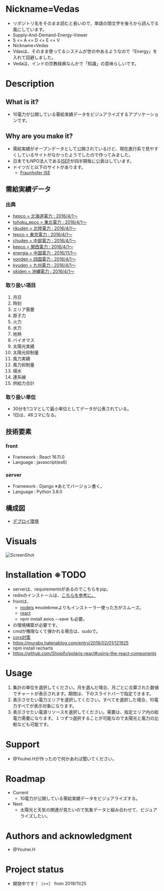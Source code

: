 # Nickname=Vedas
- リポジトリ名をそのまま読むと長いので、単語の頭文字を後ろから読んでる風にしています。
- Supply-And-Demand-Energy-Viewer
- S <= A <= D <= E <= V
- Nickname=Vedas
- Vdasは、そのまま使ってるシステムが世の中あるようなので「Energy」を入れて回避しました。
- Vedaは、インドの宗教経典なんかで「知識」の意味らしいです。

# Description
## What is it?
  - 10電力が公開している需給実績データをビジュアライズするアプリケーションです。
## Why are you make it?
  - 需給実績がオープンデータとして公開されているけど、現在進行系で見やすくしているサイトがなかったようでしたので作ってみました。
  - 日本でもNPO法人である[ISEP](https://isep-energychart.com/graphics/)が四半期毎に公表はしています。
  - ドイツだと以下のサイトがあります。
    - [Fraunhofer ISE](https://www.energy-charts.de/power.htm?source=solar-wind&year=2019&week=49)

## 需給実績データ
### 出典

 - [hepco = 北海道電力 : 2016/4/1〜](https://www.hepco.co.jp/energy/recyclable_energy/fixedprice_purchase/supply_demand_results.html)
 - [tohoku_epco = 東北電力 :  2016/4/1〜](http://setsuden.tohoku-epco.co.jp/download.html)
 - [rikuden = 北陸電力 : 2016/4/1〜](http://www.rikuden.co.jp/rule/area_jisseki.html)
 - [tepco = 東京電力 : 2016/4/1〜](http://www.tepco.co.jp/forecast/html/area_data-j.html)
 - [chuden = 中部電力 : 2016/4/1〜](https://denki-yoho.chuden.jp/)
 - [kepco = 関西電力 : 2016/4/1〜](https://www.kepco.co.jp/energy_supply/supply/denkiyoho/area_jisseki.html)
 - [energia = 中国電力 : 2016/11/1〜](http://www.energia.co.jp/retailer/eria_jyukyu.html)
 - [yonden = 四国電力 : 2016/4/1〜](https://www.yonden.co.jp/nw/renewable_energy/data/supply_demand.html)
 - [kyuden = 九州電力 : 2016/4/1〜](http://www.kyuden.co.jp/wheeling_disclosure.html)
 - [okiden = 沖縄電力 : 2016/4/1〜](https://www.okiden.co.jp/business-support/service/supply-and-demand/index.html)

### 取り扱い項目

  1. 月日
  2. 時刻
  3. エリア需要
  4. 原子力
  5. 火力
  6. 水力
  7. 地熱
  8. バイオマス
  9. 太陽光実績
  10. 太陽光抑制量
  11. 風力実績
  12. 風力抑制量
  13. 揚水
  14. 連系線
  15. 供給力合計
   
### 取り扱い単位
 - 30分を1コマとして最小単位としてデータが公表されている。
 - 1日は、48コマになる。

## 技術要素
### front
 - Framework : React 16.11.0
 - Language : javascript(es6)

### server

 - Framework : Django ※あとでバージョン書く。
 - Language : Python 3.8.0

## 構成図
 - [デプロイ環境](https://docs.google.com/presentation/d/1NsvbSVAN5zPlpozWm5sniTXHF1_vsP_F5z76l43ERnU/edit#slide=id.p)

# Visuals

<img src="https://github.com/panair-jp/supply-and-demand-viewer/blob/master/readme_img/screenshot_20191215.png" alt="ScreenShot">

# Installation ※TODO
- serverは、requirementsがあるのでこちらをpip。
 - redisのインストールは、[こちらを参考に。](https://qiita.com/sawa-@github/items/1f303626bdc219ea8fa1)
 - frontは、
   - [nodejs](https://reffect.co.jp/html/npm-install-in-mac) ※nodebrewよりもインストーラー使った方がスムーズ。
   - [react](https://qiita.com/spice/items/b75afb607f1d2e1172a2#react%E3%81%AE%E4%BE%BF%E5%88%A9%E3%81%AA%E3%82%B3%E3%83%9E%E3%83%B3%E3%83%89%E3%82%92%E4%BD%BF%E3%81%88%E3%82%8B%E3%82%88%E3%81%86%E3%81%AB%E3%81%99%E3%82%8B)
   - npm install axios --save も必要。
 - の環境構築が必要です。
 - cmdが権限なくて弾かれる場合は、sudoで。
 - [cors対策](https://qiita.com/karintou/items/52ee1f7c5fa641980188)
 - https://murabo.hatenablog.com/entry/2018/02/01/121925
 - npm install recharts
 - https://github.com/Shopify/polaris-react#using-the-react-components

# Usage
 1. 集計の単位を選択してください。月を選んだ場合、月ごとに合算された数値でチャートが表示されます。期間は、下のスライドバーで指定できます。
 2. 表示させたい電力エリアを選択してください。すべてを選択した場合、10電力すべてが表示対象になります。
 3. 表示させたい電源リソースを選択してください。需要は、指定エリア内の総電力需要になります。１つずつ選択することが可能なので太陽光と風力の比較なども可能です。

# Support
- @Youhei.Hが作ったので何かあれば聞いてください。

# Roadmap
- Current
  - 10電力が公開している需給実績データをビジュアライズする。
- Next
  - 太陽光と天気の関連が見たいので気象データと組み合わせて、ビジュアライズしたい。

# Authors and acknowledgment
- @Youhei.H

# Project status
- 開発中です！（><） from 2019/11/25
 